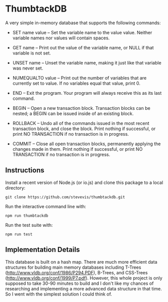 # ThumbtackDB

A very simple in-memory database that supports the following commands:

* SET name value – Set the variable name to the value value. Neither variable names nor values will contain spaces.

* GET name – Print out the value of the variable name, or NULL if that variable is not set.

* UNSET name – Unset the variable name, making it just like that variable was never set.

* NUMEQUALTO value – Print out the number of variables that are currently set to value. If no variables equal that value, print 0.

* END – Exit the program. Your program will always receive this as its last command.

* BEGIN – Open a new transaction block. Transaction blocks can be nested; a BEGIN can be issued inside of an existing block.

* ROLLBACK – Undo all of the commands issued in the most recent transaction block, and close the block. Print nothing if successful, or print NO TRANSACTION if no transaction is in progress.

* COMMIT – Close all open transaction blocks, permanently applying the changes made in them. Print nothing if successful, or print NO TRANSACTION if no transaction is in progress.

## Instructions

Install a recent version of Node.js (or io.js) and clone this package to a local directory:

`git clone https://github.com/stevevis/thumbtackdb.git`

Run the interactive command line with:

`npm run thumbtackdb`

Run the test suite with:

`npm run test`

## Implementation Details

This database is built on a hash map. There are much more efficient data structures for building main memory databases including T-Trees (http://www.vldb.org/conf/1986/P294.PDF), B-Trees, and CSS-Trees (http://www.vldb.org/conf/1999/P7.pdf). However, this whole project is only supposed to take 30-90 minutes to build and I don't like my chances of researching and implementing a more advanced data structure in that time. So I went with the simplest solution I could think of.
